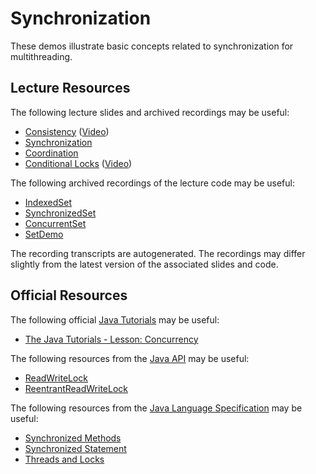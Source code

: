 Synchronization
=================================================

These demos illustrate basic concepts related to synchronization for multithreading.

## Lecture Resources ##

The following lecture slides and archived recordings may be useful:

  - [Consistency](https://docs.google.com/presentation/d/e/2PACX-1vSsaYqKGQIrnjAmz8jBFTwRGb3vRb5ZF0NSuEabWCausebxeiL00HMapK1aW4wLNG8FyHLm3W4e1c0K/pub?start=false&loop=false&delayms=3000) ([Video](https://drive.google.com/file/d/1XGxlAjAP10M77GLTy7mRquS6Miy9PTkh/view?usp=sharing))
  - [Synchronization](https://docs.google.com/presentation/d/e/2PACX-1vQFORczjj38IRo3u7jItjPs2k5tGD2wEv80fv3QWgyc1DXrYl9CgVEMqOUYUuG4ApbmZbqgn-pRMvNg/pub?start=false&loop=false&delayms=3000)
  - [Coordination](https://docs.google.com/presentation/d/e/2PACX-1vRgaxlB988wHt0tr7wcm8psZtRirJyv86y2fajJl2O8WjpKBRjxxWeWWJUeM2jbVV6_w3KpmbPXw2QI/pub?start=false&loop=false&delayms=3000)
  - [Conditional Locks](https://docs.google.com/presentation/d/e/2PACX-1vRbZafNkza9WrsPOOgPpenkb6w2unYqk35YTT60kmvR4PTTtcCzTTVTAM3rc72trrGjHY9ZLgniy8CU/pub?start=false&loop=false&delayms=3000) ([Video](https://drive.google.com/file/d/1M9bd401kt3RkjjcFw8jI92hMbhW4CtQP/view?usp=sharing))

The following archived recordings of the lecture code may be useful:

  - [IndexedSet](https://drive.google.com/file/d/1cfdM5jKix8_Q20ZpFm8IuEuu1ZaaKg7E/view?usp=sharing)
  - [SynchronizedSet](https://drive.google.com/file/d/118GTi62tSnV18xAMc8BeTdffHqW4lAqb/view?usp=sharing)
  - [ConcurrentSet](https://drive.google.com/file/d/16DmQjV8tkQjnFrAR9-Ivpu_tOgrJbSTs/view?usp=sharing)
  - [SetDemo](https://drive.google.com/file/d/1rsm1VLf2-asJ_iqLVKU2-cR0F7fJ3u_L/view?usp=sharing)

The recording transcripts are autogenerated. The recordings may differ slightly from the latest version of the associated slides and code.

## Official Resources ##

The following official [Java Tutorials](http://docs.oracle.com/javase/tutorial/index.html) may be useful:

  - [The Java Tutorials - Lesson: Concurrency](https://docs.oracle.com/javase/tutorial/essential/concurrency/index.html)

The following resources from the [Java API](https://www.cs.usfca.edu/~cs212/javadoc/api/index.html) may be useful:

  - [ReadWriteLock](https://www.cs.usfca.edu/~cs212/javadoc/api/java.base/java/util/concurrent/locks/ReadWriteLock.html)
  - [ReentrantReadWriteLock](https://www.cs.usfca.edu/~cs212/javadoc/api/java.base/java/util/concurrent/locks/ReentrantReadWriteLock.html)

The following resources from the [Java Language Specification](https://docs.oracle.com/javase/specs/jls/se16/html/index.html) may be useful:

  - [Synchronized Methods](https://docs.oracle.com/javase/specs/jls/se17/html/jls-8.html#jls-8.4.3.6)
  - [Synchronized Statement](https://docs.oracle.com/javase/specs/jls/se17/html/jls-14.html#jls-14.19)
  - [Threads and Locks](https://docs.oracle.com/javase/specs/jls/se17/html/jls-17.html)

